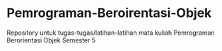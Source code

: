 # Pemrograman-Beroirentasi-Objek
Repository untuk tugas-tugas/latihan-latihan mata kuliah Pemrograman Berorientasi Objek Semester 5
